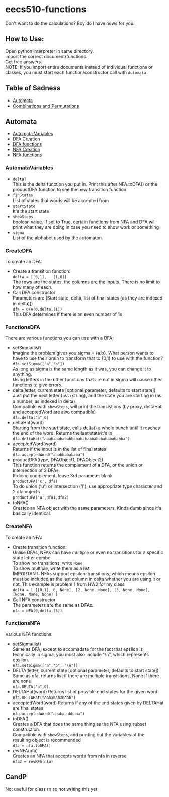 # eecs510-functions
Don't want to do the calculations? Boy do I have news for you.

## How to Use:  
Open python interpreter in same directory.  
import the correct document/functions.  
Get free answers.  
NOTE: If you import entire documents instead of individual functions or classes, you must start each function/constructor call with `Automata.`  

## Table of Sadness
* [Automata](#Automata)
* [Combinations and Permutations](#CandP)

## Automata
* [Automata Variables](#AutomataVariables)  
* [DFA Creation](#CreateDFA)  
* [DFA functions](#FunctionsDFA)  
* [NFA Creation](#CreateNFA)  
* [NFA functions](#FunctionsNFA)  

### AutomataVariables
* `deltaT`  
This is the delta function you put in. Print this after NFA.toDFA() or the productDFA function to see the new transition function  
* `finStates`  
List of states that words will be accepted from
* `startState`  
It's the start state
* `showSteps`  
boolean value. If set to True, certain functions from NFA and DFA will print what they are doing in case you need to show work or something
* `sigma`  
List of the alphabet used by the automaton.

### CreateDFA
To create an DFA:
* Create a transition function:  
`delta = [[0,1],  
          [1,0]]`  
The rows are the states, the columns are the inputs. There is no limit to how many of each.  
* Call DFA constructor  
Parameters are (Start state, delta, list of final states [as they are indexed in delta)])  
`dfa = DFA(0,delta,[1])`  
This DFA determines if there is an even number of 1s  

### FunctionsDFA
There are various functions you can use with a DFA:
* setSigma(list)  
Imagine the problem gives you sigma = {a,b}. What person wants to have to use their brain to transform that to {0,1} to use with the function?  
`dfa.setSigma(["a","b"])`  
As long as sigma is the same length as it was, you can change it to anything.  
Using letters in the other functions that are not in sigma will cause other functions to give errors.
* delta(letter, current state [optional parameter, defaults to start state])  
Just put the next letter (as a string), and the state you are starting in (as a number, as indexed in delta)  
Compatible with `showSteps`, will print the transistions (by proxy, deltaHat and acceptedWord are also compatible)  
`dfa.delta("a",0)`  
* deltaHat(word)  
Starting from the start state, calls delta() a whole bunch until it reaches the end of the word. Returns the last state it's in  
`dfa.deltaHat("aaabababababbababababbababababababba")`
* acceptedWord(word)  
Returns if the input is in the list of final states  
`dfa.acceptedWord("ababbabababa")`  
* productDFA(type, DFAObject1, DFAObject2)  
This function returns the complement of a DFA, or the union or intersection of 2 DFAs.  
If doing complement, leave 3rd parameter blank  
`productDFA('c', dfa)`  
To do union ('u') or intersection ('i'), use appropriate type character and 2 dfa objects  
`productDFA('u',dfa1,dfa2)`
* toNFA()  
Creates an NFA object with the same parameters. Kinda dumb since it's basically identical.  

### CreateNFA
To create an NFA:
* Create transition function:  
Unlike DFAs, NFAs can have multiple or even no transitions for a specific state letter combo.  
To show no transitions, write `None`  
To show multiple, write them as a list  
IMPORTANT: NFAs support epsilon-transitions, which means epsilon must be included as the last column in delta whether you are using it or not.
This example is problem 1 from HW2 for my class  
`delta = [ [[0,1], 0, None], [2, None, None], [3, None, None], [None, None, None] ]`    
* Call NFA constructor  
The parameters are the same as DFAs.    
`nfa = NFA(0,delta,[3])`  

### FunctionsNFA
Various NFA functions:
* setSigma(list)  
Same as DFA, except to accomadate for the fact that epsilon is technically in sigma, you must also include "\n", which represents epsilon.  
`nfa.setSigma(["a","b", "\n"])`  
* DELTA(letter, current state [optional parameter, defaults to start state])  
Same as dfa, returns list if there are multiple transistions, None if there are none  
`nfa.DELTA("a",0)`  
* DELTAHat(word)
Returns list of possible end states for the given word  
`nfa.DELTAHat("aababababaab")`
* acceptedWord(word)
Returns if any of the end states given by DELTAHat are final states  
`nfa.acceptedWord("ababababbaba")`  
* toDFA()  
Creates a DFA that does the same thing as the NFA using subset construction.  
Compatible with `showSteps`, and printing out the variables of the resulting object is recommended  
`dfa = nfa.toDFA()`  
* revNFA(nfa)  
Creates an NFA that accepts words from nfa in reverse  
`nfa2 = revNFA(nfa)`  

## CandP
Not useful for class rn so not writing this yet
